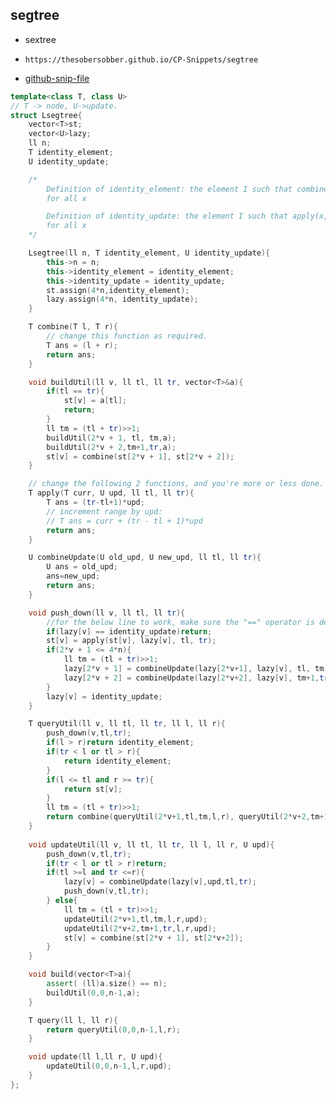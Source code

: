 
## segtree

- sextree
- ```
  https://thesobersobber.github.io/CP-Snippets/segtree
  ```
- [github-snip-file](https://github.com/theSoberSobber/CP-Snippets/blob/main/snippets.json#L2161)

```cpp
template<class T, class U>
// T -> node, U->update.
struct Lsegtree{
    vector<T>st;
    vector<U>lazy;
    ll n;
    T identity_element;
    U identity_update;

    /*
        Definition of identity_element: the element I such that combine(x,I) = x
        for all x

        Definition of identity_update: the element I such that apply(x,I) = x
        for all x        
    */

    Lsegtree(ll n, T identity_element, U identity_update){
        this->n = n;
        this->identity_element = identity_element;
        this->identity_update = identity_update;
        st.assign(4*n,identity_element);
        lazy.assign(4*n, identity_update);
    }

    T combine(T l, T r){
        // change this function as required.
        T ans = (l + r);
        return ans;
    }

    void buildUtil(ll v, ll tl, ll tr, vector<T>&a){
        if(tl == tr){
            st[v] = a[tl];
            return;
        }
        ll tm = (tl + tr)>>1;
        buildUtil(2*v + 1, tl, tm,a);
        buildUtil(2*v + 2,tm+1,tr,a);
        st[v] = combine(st[2*v + 1], st[2*v + 2]);
    }

    // change the following 2 functions, and you're more or less done.
    T apply(T curr, U upd, ll tl, ll tr){
        T ans = (tr-tl+1)*upd;
        // increment range by upd:
        // T ans = curr + (tr - tl + 1)*upd
        return ans;
    }

    U combineUpdate(U old_upd, U new_upd, ll tl, ll tr){
        U ans = old_upd;
        ans=new_upd;
        return ans;
    }  

    void push_down(ll v, ll tl, ll tr){
        //for the below line to work, make sure the "==" operator is defined for U.
        if(lazy[v] == identity_update)return;
        st[v] = apply(st[v], lazy[v], tl, tr);
        if(2*v + 1 <= 4*n){
            ll tm = (tl + tr)>>1;
            lazy[2*v + 1] = combineUpdate(lazy[2*v+1], lazy[v], tl, tm);
            lazy[2*v + 2] = combineUpdate(lazy[2*v+2], lazy[v], tm+1,tr);            
        }
        lazy[v] = identity_update;
    }

    T queryUtil(ll v, ll tl, ll tr, ll l, ll r){
        push_down(v,tl,tr);
        if(l > r)return identity_element;
        if(tr < l or tl > r){
            return identity_element;
        }
        if(l <= tl and r >= tr){
            return st[v];
        }
        ll tm = (tl + tr)>>1;
        return combine(queryUtil(2*v+1,tl,tm,l,r), queryUtil(2*v+2,tm+1,tr,l,r));
    }
 
    void updateUtil(ll v, ll tl, ll tr, ll l, ll r, U upd){
        push_down(v,tl,tr); 
        if(tr < l or tl > r)return;
        if(tl >=l and tr <=r){
            lazy[v] = combineUpdate(lazy[v],upd,tl,tr);
            push_down(v,tl,tr);
        } else{
            ll tm = (tl + tr)>>1;
            updateUtil(2*v+1,tl,tm,l,r,upd);
            updateUtil(2*v+2,tm+1,tr,l,r,upd);
            st[v] = combine(st[2*v + 1], st[2*v+2]);
        }
    }

    void build(vector<T>a){
        assert( (ll)a.size() == n);
        buildUtil(0,0,n-1,a);
    }

    T query(ll l, ll r){
        return queryUtil(0,0,n-1,l,r);
    }

    void update(ll l,ll r, U upd){
        updateUtil(0,0,n-1,l,r,upd);
    }
};
```
